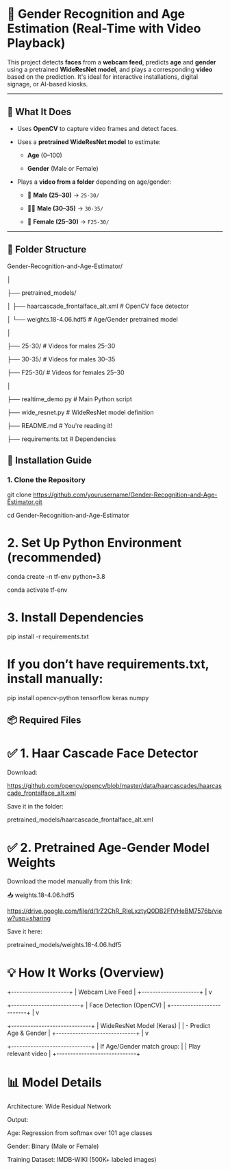 # 🎥 Gender Recognition and Age Estimation (Real-Time with Video Playback)

This project detects **faces** from a **webcam feed**, predicts **age** and **gender** using a pretrained **WideResNet model**, and plays a corresponding **video** based on the prediction. It's ideal for interactive installations, digital signage, or AI-based kiosks.

---

## 🧠 What It Does

- Uses **OpenCV** to capture video frames and detect faces.

- Uses a **pretrained WideResNet model** to estimate:

  - **Age** (0–100)

  - **Gender** (Male or Female)

- Plays a **video from a folder** depending on age/gender:

  - 👨 **Male (25–30)** → `25-30/`

  - 👨‍🦰 **Male (30–35)** → `30-35/`

  - 👩 **Female (25–30)** → `F25-30/`

---

## 📁 Folder Structure

Gender-Recognition-and-Age-Estimator/

│

├── pretrained_models/

│ ├── haarcascade_frontalface_alt.xml # OpenCV face detector

│ └── weights.18-4.06.hdf5 # Age/Gender pretrained model

│

├── 25-30/ # Videos for males 25–30

├── 30-35/ # Videos for males 30–35

├── F25-30/ # Videos for females 25–30

│

├── realtime_demo.py # Main Python script

├── wide_resnet.py # WideResNet model definition

├── README.md # You're reading it!

├── requirements.txt # Dependencies

## 🔧 Installation Guide

### 1. Clone the Repository

git clone https://github.com/yourusername/Gender-Recognition-and-Age-Estimator.git

cd Gender-Recognition-and-Age-Estimator


# 2. Set Up Python Environment (recommended)

conda create -n tf-env python=3.8

conda activate tf-env


# 3. Install Dependencies

pip install -r requirements.txt

# If you don’t have requirements.txt, install manually:

pip install opencv-python tensorflow keras numpy


## 📦 Required Files

# ✅ 1. Haar Cascade Face Detector

Download:

https://github.com/opencv/opencv/blob/master/data/haarcascades/haarcascade_frontalface_alt.xml

Save it in the folder:

pretrained_models/haarcascade_frontalface_alt.xml

# ✅ 2. Pretrained Age-Gender Model Weights

Download the model manually from this link:

📥 weights.18-4.06.hdf5 

https://drive.google.com/file/d/1rZ2ChR_RIeLxztyQ0DB2FfVHeBM7576b/view?usp=sharing

Save it here:

pretrained_models/weights.18-4.06.hdf5


# 💡 How It Works (Overview)

+---------------------+
| Webcam Live Feed    |
+---------------------+
        |
        v

+-------------------------+
| Face Detection (OpenCV) |
+-------------------------+
        |
        v

+-----------------------------+
| WideResNet Model (Keras)    |
|  - Predict Age & Gender     |
+-----------------------------+
        |
        v

+-----------------------------+
| If Age/Gender match group:  |
| Play relevant video         |
+-----------------------------+


# 📊 Model Details

Architecture: Wide Residual Network

Output:

Age: Regression from softmax over 101 age classes

Gender: Binary (Male or Female)

Training Dataset: IMDB-WIKI (500K+ labeled images)
